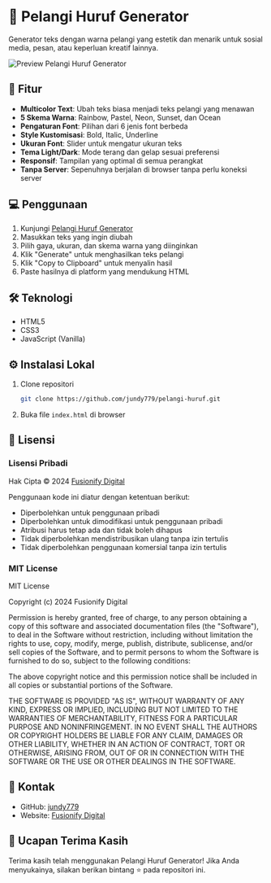 # 🌈 Pelangi Huruf Generator

Generator teks dengan warna pelangi yang estetik dan menarik untuk sosial media, pesan, atau keperluan kreatif lainnya.

![Preview Pelangi Huruf Generator](![image](https://github.com/user-attachments/assets/d35e7590-bf6c-4d39-9960-0d2f4bd1bbec)
)

## 🚀 Fitur

- **Multicolor Text**: Ubah teks biasa menjadi teks pelangi yang menawan
- **5 Skema Warna**: Rainbow, Pastel, Neon, Sunset, dan Ocean
- **Pengaturan Font**: Pilihan dari 6 jenis font berbeda
- **Style Kustomisasi**: Bold, Italic, Underline
- **Ukuran Font**: Slider untuk mengatur ukuran teks
- **Tema Light/Dark**: Mode terang dan gelap sesuai preferensi
- **Responsif**: Tampilan yang optimal di semua perangkat
- **Tanpa Server**: Sepenuhnya berjalan di browser tanpa perlu koneksi server

## 💻 Penggunaan

1. Kunjungi [Pelangi Huruf Generator](https://jundy779.github.io/pelangi-huruf/)
2. Masukkan teks yang ingin diubah
3. Pilih gaya, ukuran, dan skema warna yang diinginkan
4. Klik "Generate" untuk menghasilkan teks pelangi
5. Klik "Copy to Clipboard" untuk menyalin hasil
6. Paste hasilnya di platform yang mendukung HTML

## 🛠️ Teknologi

- HTML5
- CSS3
- JavaScript (Vanilla)

## ⚙️ Instalasi Lokal

1. Clone repositori
   ```bash
   git clone https://github.com/jundy779/pelangi-huruf.git
   ```
2. Buka file `index.html` di browser

## 📝 Lisensi

### Lisensi Pribadi

Hak Cipta © 2024 [Fusionify Digital](https://github.com/jundy779) 

Penggunaan kode ini diatur dengan ketentuan berikut:
- Diperbolehkan untuk penggunaan pribadi
- Diperbolehkan untuk dimodifikasi untuk penggunaan pribadi
- Atribusi harus tetap ada dan tidak boleh dihapus
- Tidak diperbolehkan mendistribusikan ulang tanpa izin tertulis
- Tidak diperbolehkan penggunaan komersial tanpa izin tertulis

### MIT License

MIT License

Copyright (c) 2024 Fusionify Digital

Permission is hereby granted, free of charge, to any person obtaining a copy
of this software and associated documentation files (the "Software"), to deal
in the Software without restriction, including without limitation the rights
to use, copy, modify, merge, publish, distribute, sublicense, and/or sell
copies of the Software, and to permit persons to whom the Software is
furnished to do so, subject to the following conditions:

The above copyright notice and this permission notice shall be included in all
copies or substantial portions of the Software.

THE SOFTWARE IS PROVIDED "AS IS", WITHOUT WARRANTY OF ANY KIND, EXPRESS OR
IMPLIED, INCLUDING BUT NOT LIMITED TO THE WARRANTIES OF MERCHANTABILITY,
FITNESS FOR A PARTICULAR PURPOSE AND NONINFRINGEMENT. IN NO EVENT SHALL THE
AUTHORS OR COPYRIGHT HOLDERS BE LIABLE FOR ANY CLAIM, DAMAGES OR OTHER
LIABILITY, WHETHER IN AN ACTION OF CONTRACT, TORT OR OTHERWISE, ARISING FROM,
OUT OF OR IN CONNECTION WITH THE SOFTWARE OR THE USE OR OTHER DEALINGS IN THE
SOFTWARE.

## 📱 Kontak

- GitHub: [jundy779](https://github.com/jundy779)
- Website: [Fusionify Digital](https://github.com/jundy779)

## 🙏 Ucapan Terima Kasih

Terima kasih telah menggunakan Pelangi Huruf Generator! Jika Anda menyukainya, silakan berikan bintang ⭐ pada repositori ini.
